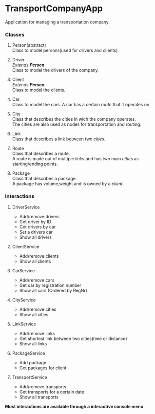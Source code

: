 # TransportCompanyApp
Application for managing a transportation company.

### Classes

1. Person(abstract)  
Class to model persons(used for drivers and clients).  

2. Driver  
*Extends **Person***  
Class to model the drivers of the company.  
  
3. Client  
*Extends **Person***  
Class to model the clients.  
  
4. Car  
Class to model the cars.
A car has a certain *route* that it operates on.  
  
5. City  
Class that describes the cities in wich the company operates.  
The cities are also used as nodes for transportation and routing.  
  
6. Link  
Class that describes a link between two *cities*.  
  
7. Route  
Class that describes a route.    
A route is made out of multiple *links* and has two main *cities* as starting/ending points.  
  
8. Package  
Class that describes a package.  
A package has volume,weight and is owned by a *client*.  
 
### Interactions
1. DriverService
    - Add/remove drivers
    - Get driver by ID
    - Get drivers by car
    - Set a drivers car
    - Show all drivers  

1. ClientService
    - Add/remove clients
    - Show all clients

1. CarService
    - Add/remove cars
    - Get car by registration number
    - Show all cars (Ordered by RegNr)
    
1. CityService
    - Add/remove cities
    - Show all cities

1. LinkService  
    - Add/remove links  
    - Get shortest link between two cities(time or distance)
    - Show all links
    
1. PackageService
    - Add package
    - Get packages for client    
    
1. TransportService  
    - Add/remove transports
    - Get transports for a certain date
    - Show all transports
      
**Most interactions are available through a interactive console menu**